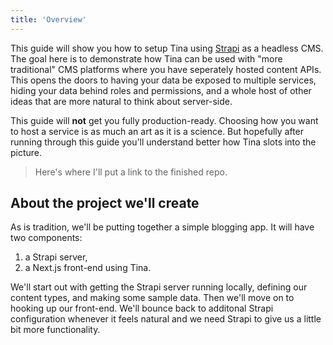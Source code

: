 ```yaml
---
title: 'Overview'
---
```


This guide will show you how to setup Tina using [Strapi](https://strapi.io/) as a headless CMS. The goal here is to demonstrate how Tina can be used with "more traditional" CMS platforms where you have seperately hosted content APIs. This opens the doors to having your data be exposed to multiple services, hiding your data behind roles and permissions, and a whole host of other ideas that are more natural to think about server-side.

This guide will **not** get you fully production-ready. Choosing how you want to host a service is as much an art as it is a science. But hopefully after running through this guide you'll understand better how Tina slots into the picture.

> Here's where I'll put a link to the finished repo.

## About the project we'll create

As is tradition, we'll be putting together a simple blogging app. It will have two components:

1. a Strapi server,
2. a Next.js front-end using Tina.

We'll start out with getting the Strapi server running locally, defining our content types, and making some sample data. Then we'll move on to hooking up our front-end. We'll bounce back to additonal Strapi configuration whenever it feels natural and we need Strapi to give us a little bit more functionality.
